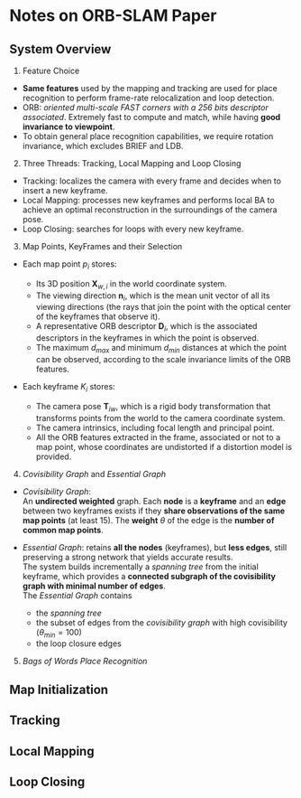 # Notes on ORB-SLAM Paper
## System Overview
1. Feature Choice  
* **Same features** used by the mapping and tracking are used for 
place recognition to perform frame-rate relocalization and loop 
detection. 
* ORB: *oriented multi-scale FAST corners with a 256 bits descriptor
 associated*. Extremely fast to compute and match, while having 
**good invariance to viewpoint**.  
* To obtain general place recognition capabilities, we require 
rotation invariance, which excludes BRIEF and LDB. 
2. Three Threads: Tracking, Local Mapping and Loop Closing
* Tracking: localizes the camera with every frame and decides when 
to insert a new keyframe.  
* Local Mapping: processes new keyframes and performs local BA to 
achieve an optimal reconstruction in the surroundings of the camera 
pose.
* Loop Closing: searches for loops with every new keyframe.  
3. Map Points, KeyFrames and their Selection  
* Each map point $p_{i}$ stores:   
    * Its 3D position $\bm{X}_{w,i}$ in the world coordinate system. 
    * The viewing direction $\bm{n}_i$, which is the mean unit vector
of all its viewing directions (the rays that join the point with the
optical center of the keyframes that observe it). 
    * A representative ORB descriptor $\bm{D}_i$, which is the 
associated descriptors in the keyframes in which the point is 
observed. 
    * The maximum $d_{max}$ and minimum $d_{min}$ distances at which 
the point can be observed, according to the scale invariance limits
of the ORB features. 

* Each keyframe $K_{i}$ stores: 
    * The camera pose $\bm{T}_{iw}$, which is a rigid body 
transformation that transforms points from the world to the camera 
coordinate system. 
    * The camera intrinsics, including focal length and principal 
point. 
    * All the ORB features extracted in the frame, associated or not 
to a map point, whose coordinates are undistorted if a distortion 
model is provided.  
4. *Covisibility Graph* and *Essential Graph*  
* *Covisibility Graph*:  
An **undirected weighted** graph. Each **node** is a **keyframe** 
and an **edge** between two keyframes exists if they **share 
observations of the same map points** (at least 15). The **weight** 
$\theta$ of the edge is the **number of common map points**. 

* *Essential Graph*: retains **all the nodes** (keyframes), but 
**less edges**, still preserving a strong network that yields 
accurate results.  
The system builds incrementally a *spanning tree* from the initial
keyframe, which provides a **connected subgraph of the covisibility
graph with minimal number of edges**.  
The *Essential Graph* contains 
    * the *spanning tree*
    * the subset of edges from the *covisibility graph* with high
covisibility ($\theta_{min} = 100$)
    * the loop closure edges
5. *Bags of Words Place Recognition*


## Map Initialization

## Tracking

## Local Mapping

## Loop Closing

